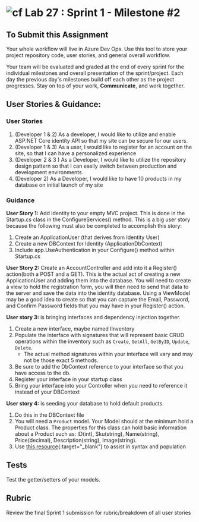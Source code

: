 ![cf](http://i.imgur.com/7v5ASc8.png) Lab 27 : Sprint 1 - Milestone #2
=====================================

## To Submit this Assignment
Your whole workflow will live in Azure Dev Ops. Use this tool to store your project repository code, user stories, and general overall workflow. 

Your team will be evaluated and graded at the end of every sprint for the individual milestones and overall presentation of the sprint/project. Each day the previous day's milestones build off each other as the project progresses. Stay on top of your work, **Communicate**, and work together.

## User Stories & Guidance:

### User Stories

1. (Developer 1 & 2) As a developer, I would like to utilize and enable ASP.NET Core identity API so that my site can be secure for our users. 
2. (Developer 1 & 3) As a user, I would like to register for an account on the site, so that I can have a personalized experience 
3. (Developer 2 & 3 ) As a Developer, I would like to utilize the repository design pattern so that I can easily switch between production and development environments.
4. (Developer 2) As a Developer, I would like to have 10 products in my database on initial launch of my site

### Guidance

**User Story 1:** Add identity to your empty MVC project. This is done in the Startup.cs class in the ConfigureServices() method. This is a big user story because the following must also be completed to accomplish this story:
1. Create an ApplicationUser (that derives from Identity User)
2. Create a new DBContext for Identity (ApplicationDbContext)
3. Include app.UseAuthentication in your Configure() method within Startup.cs
	
**User Story 2:** Create an AccountController and add into it a Register() action(both a POST and a GET). This is the actual act of creating a new ApplicationUser and adding them into the database. You will need to create a view to hold the registration form, you will then need to send that data to the server and save the data into the identity database. Using a ViewModel may be a good idea to create so that you can capture the Email, Password, and Confirm Password fields that you may have in your Register() action.

**User story 3:** is bringing interfaces and dependency injection together.
1. Create a new interface, maybe named IInventory  
2. Populate the interface with signatures that will represent basic CRUD operations within the inventory such as `Create`, `GetAll`, `GetByID`, `Update`, `Delete`.
	- The actual method signatures within your interface will vary and may not be those exact 5 methods. 
3. Be sure to add the DbContext reference to your interface so that you have access to the db.
4. Register your interface in your startup class
5. Bring your interface into your Controller when you need to reference it instead of your DBContext
	
**User story 4:** is seeding your database to hold default products.
1. Do this in the DBContext file
1. You will need a `Product` model. Your Model should at the minimum hold a Product class. The properties for this class can hold basic information about a Product such as: ID(int), Sku(string), Name(string), Price(decimal), Description(string), Image(string).
2. Use [this resource](https://docs.microsoft.com/en-us/ef/core/modeling/data-seeding){:target="_blank"} to assist in syntax and population
 

## Tests

Test the getter/setters of your models.

## Rubric

Review the final Sprint 1 submission for rubric/breakdown of all user stories